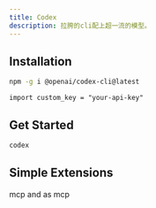 ```yaml
---
title: Codex
description: 拉胯的cli配上超一流的模型。
---
```


## Installation

```bash
npm -g i @openai/codex-cli@latest
```

```text
import custom_key = "your-api-key"
```

## Get Started

```bash
codex
```

## Simple Extensions

mcp and as mcp
